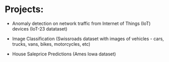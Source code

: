 # Projects: 

* Anomaly detection on network traffic from Internet of Things (IoT) devices (IoT-23 datataset)

* Image Classification (Swissroads dataset with images of vehicles - cars, trucks, vans, bikes, motorcycles, etc) 

* House Saleprice Predictions (Ames Iowa dataset)

